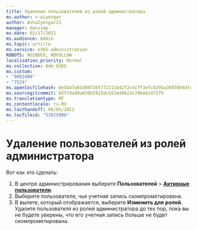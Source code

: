 ```yaml
---
title: Удаление пользователей из ролей администратора
ms.author: v-aiyengar
author: AshaIyengar21
manager: dansimp
ms.date: 02/17/2021
ms.audience: Admin
ms.topic: article
ms.service: o365-administration
ROBOTS: NOINDEX, NOFOLLOW
localization_priority: Normal
ms.collection: Adm_O365
ms.custom:
- "9002486"
- "7524"
ms.openlocfilehash: 6e5b47a01d80726f772111b42f2c4cff3efcb295a36070b44fcb6901800e71fb
ms.sourcegitcommit: b5f7da89a650d2915dc652449623c78be6247175
ms.translationtype: MT
ms.contentlocale: ru-RU
ms.lasthandoff: 08/05/2021
ms.locfileid: "53915996"
---
```

# <a name="remove-the-users-from-the-admin-roles"></a>Удаление пользователей из ролей администратора

Вот как это сделать:

1. В центре администрирования выберите **Пользователей**  >  [**Активные пользователи**](https://go.microsoft.com/fwlink/p/?linkid=834822).
1. Выберите пользователя, чья учетная запись скомпрометирована.
1. В вылете, который отображается, выберите **Изменить для** **ролей**. Удалите пользователя из ролей администратора до тех пор, пока вы не будете уверены, что его учетная запись больше не будет скомпрометирована.

